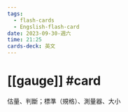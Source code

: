 ```yaml
---
tags:
  - flash-cards
  - Engslish-flash-card
date: 2023-09-30-週六
time: 21:25
cards-deck: 英文
---
```

# [[gauge]] #card 
估量、判斷；標準（規格）、測量器、大小